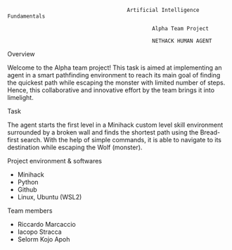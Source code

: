                                           Artificial Intelligence Fundamentals
                                           
                                                  Alpha Team Project
                                                  
                                                  NETHACK HUMAN AGENT

Overview

Welcome to the Alpha team project!
This task is aimed at implementing an agent in a smart pathfinding environment to reach its main goal of finding the quickest path while escaping the monster with limited number of steps. Hence, this collaborative and innovative effort by the team brings it into limelight.

Task

The agent starts the first level in a Minihack custom level skill environment surrounded by a broken wall and finds the shortest path using the Bread-first search. With the help of simple commands, it is able to navigate to its destination while escaping the Wolf (monster).



Project environment & softwares
- Minihack
- Python
- Github
- Linux, Ubuntu (WSL2)

Team members
- Riccardo Marcaccio
- Iacopo Stracca
- Selorm Kojo Apoh
